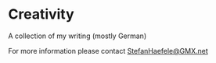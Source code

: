 # Creativity
A collection of my writing (mostly German)

For more information please contact StefanHaefele@GMX.net